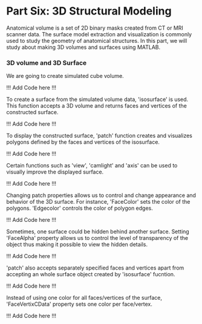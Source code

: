 # Part Six: 3D Structural Modeling

Anatomical volume is a set of 2D binary masks created from CT or MRI scanner data. The surface model extraction and visualization is commonly used to study the geometry of anatomical structures. In this part, we will study about making 3D volumes and surfaces using MATLAB.



### 3D volume and 3D Surface

We are going to create simulated cube volume. 

!!! Add Code here !!!

To create a surface from the simulated volume data, 'isosurface' is used. This function accepts a 3D volume and returns faces and vertices of the constructed surface.

!!! Add Code here !!!

To display the constructed surface, 'patch' function creates and visualizes  polygons defined by the faces and vertices of the isosurface. 

!!! Add Code here !!!

Certain functions such as 'view', 'camlight' and 'axis' can be used to visually improve the displayed surface. 

!!! Add Code here !!!

Changing patch properties allows us to control and change appearance and behavior of the 3D surface. For instance, 'FaceColor' sets the color of the polygons. 'Edgecolor' controls the color of polygon edges. 

!!! Add Code here !!!

Sometimes, one surface could be hidden behind another surface. Setting 'FaceAlpha' property allows us to control the level of transparency of the object thus making it possible to view the hidden details. 

!!! Add Code here !!!

'patch' also accepts separately specified faces and vertices  apart from accepting an whole surface object created by 'isosurface' fucntion.

!!! Add Code here !!!

Instead of using one color for all faces/vertices of the surface, 'FaceVertixCData' property sets one color per face/vertex. 

!!! Add Code here !!!






